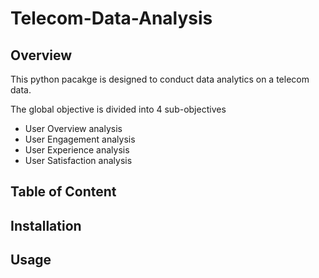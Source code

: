 # Telecom-Data-Analysis

## Overview

This python pacakge is designed to conduct data analytics on a telecom data. 

The global objective is divided into 4 sub-objectives 
- User Overview analysis
- User Engagement analysis
- User Experience analysis
- User Satisfaction analysis

## Table of Content

## Installation

## Usage



